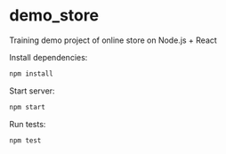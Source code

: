 # demo_store
Training demo project of online store on Node.js + React

Install dependencies:
```bash
npm install
```
Start server:
```bash
npm start
```
Run tests:
```bash
npm test
```
